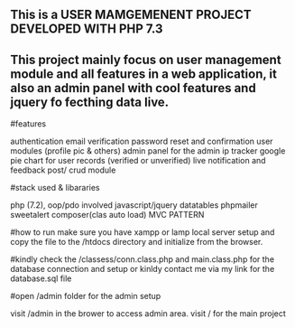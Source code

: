 ## This is a USER MAMGEMENENT PROJECT DEVELOPED WITH PHP 7.3

## This project mainly focus on user management module and all features in a web application, it also an admin panel with cool features and jquery fo fecthing data live.

#features

authentication
email verification
password reset and confirmation
user modules (profile pic & others)
admin panel for the admin
ip tracker
google pie chart for user records (verified or unverified)
live notification and feedback
post/ crud module

#stack used & libararies

php (7.2), oop/pdo involved
javascript/jquery
datatables
phpmailer
sweetalert
composer(clas auto load)
MVC PATTERN

#how to run 
make sure you have xampp or lamp local server setup and copy the file to the /htdocs directory and initialize from the browser.

#kindly check the /classess/conn.class.php and main.class.php for the database connection and setup or kinldy contact me via my link for the database.sql file

#open /admin folder for the admin setup

visit /admin in the brower to access admin area.
visit / for the main project